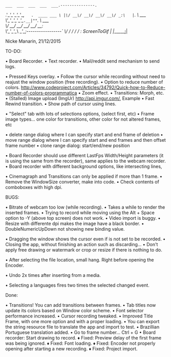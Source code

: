 ﻿    ___  ___  ___  ___  ___.---------------.
  .'\__\'\__\'\__\'\__\'\__,`   .  ____ ___ \
  |\/ __\/ __\/ __\/ __\/ _:\   |`.  \  \___ \
   \\'\__\'\__\'\__\'\__\'\_`.__|""`. \  \___ \
    \\/ __\/ __\/ __\/ __\/ __:                \
     \\'\__\'\__\'\__\ \__\'\_;-----------------`
      \\/   \/   \/   \/   \/ :   ScreenToGif   |
       \|______________________;________________|

Nicke Manarin, 21/12/2015

TO-DO:

• Board Recorder.
• Text recorder.
• Mail/reddit send mechanism to send logs.

• Pressed Keys overlay.
• Follow the cursor while recording without need to reajust the window position (free recording).
• Option to reduce number of colors.  http://www.codeproject.com/Articles/34792/Quick-how-to-Reduce-number-of-colors-programmatica
• Zoom effect.
• Transitions: Morph, etc.
• (Stalled) Image upload (ImgUr)  http://api.imgur.com/, Example 
• Fast Rewind transition.
• Show path of cursor using lines.

• "Select" tab with lots of selections options, (select first, etc)
• Frame image types... one color for transitions, other color for not altered frames, etc

• delete range dialog where I can specify start and end frame of deletion
• move range dialog where I can specify start and end frames and then offset frame number
• clone range dialog: start/end/new position

• Board Recorder should use different LastFps Width/Height parameters (it is using the same from the recorder), same applies to the webcam recorder.
• Board recorder with different background options, like intersecting lines,

• Cinemagraph and Transitions can only be applied if more than 1 frame.
• Remove the WindowSize converter, make into code.
• Check contents of comboboxes with high dpi.

BUGS:

• Bitrate of webcam too low (while recording).
• Takes a while to render the inserted frames.
• Trying to record while moving using the Alt + Space option to -Y (above top screen) does not work.
• Video import is buggy.
• Resize with differente dpi makes the image have a black border.
• DoubleNumericUpDown not showing new binding value.

• Dragging the window shows the cursor even if is not set to be recorded. 
• Closing the app, without finishing an action such as discarding...
• Don't apply free drawing or watermark or crop or resize if there is nothing to do.

• After selecting the file location, small hang. Right before opening the Encoder.

• Undo 2x times after inserting from a media.

• Selecting a languages fires two times the selected changed event.

 Done:

• Transitions! You can add transitions between frames.
• Tab titles now update its colors based on Window color scheme.
• Font selector performance increased.
• Cursor recording tweaked.
• Improved Title Frame, with one more option and with a proper loading.
• You can export the string resource file to translate the app and import to test.
• Brazillian Portuguese translation added.
• Go to frame number... Ctrl + G
• Board recorder: Start drawing to record.
♦ Fixed: Preview delay of the first frame was being ignored.
♦ Fixed: Font loading.
♦ Fixed: Encoder not properly opening after starting a new recording.
♦ Fixed: Project import.